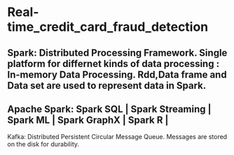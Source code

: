 # Real-time_credit_card_fraud_detection

Spark:
Distributed Processing Framework.
Single platform for differnet kinds of data processing : In-memory Data Processing.
Rdd,Data frame and Data set are used to represent data in Spark.
----------------------------------------------------------------------------------
Apache Spark: 
Spark SQL |
Spark Streaming |
Spark ML |
Spark GraphX |
Spark R |
----------------------------------------------------------------------------------
Kafka:
Distributed Persistent Circular Message Queue.
Messages are stored on the disk for durability.
